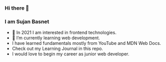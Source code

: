 ### Hi there 👋

### I am Sujan Basnet

-  🔭 In 2021 I am interested in frontend technologies.
-  🌱 I’m currently learning web development.
-  I have learned fundamentals mostly from YouTube and MDN Web Docs.
-  Check out my Learning Journal in this repo.
-  I would love to begin my career as junior web developer.
